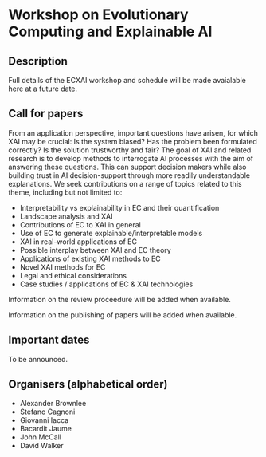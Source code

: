 # Workshop on Evolutionary Computing and Explainable AI
## Description

Full details of the ECXAI workshop and schedule will be made avaialable here at a future date.

## Call for papers

From an application perspective, important questions have arisen, for which XAI may be crucial: Is the system biased? Has the problem been formulated correctly? Is the solution trustworthy and fair? The goal of XAI and related research is to develop methods to interrogate AI processes with the aim of answering these questions. This can support decision makers while also building trust in AI decision-support through more readily understandable explanations.
We seek contributions on a range of topics related to this theme, including but not limited to:
- Interpretability vs explainability in EC and their quantification
- Landscape analysis and XAI
- Contributions of EC to XAI in general
- Use of EC to generate explainable/interpretable models
- XAI in real-world applications of EC
- Possible interplay between XAI and EC theory
- Applications of existing XAI methods to EC
- Novel XAI methods for EC
- Legal and ethical considerations
- Case studies / applications of EC & XAI technologies

Information on the review proceedure will be added when available.

Information on the publishing of papers will be added when available.

## Important dates
To be announced.

## Organisers (alphabetical order)
- Alexander Brownlee
- Stefano Cagnoni
- Giovanni Iacca
- Bacardit Jaume
- John McCall
- David Walker
